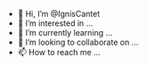 - 👋 Hi, I’m @IgnisCantet
- 👀 I’m interested in ...
- 🌱 I’m currently learning ...
- 💞️ I’m looking to collaborate on ...
- 📫 How to reach me ...

<!---
IgnisCantet/IgnisCantet is a ✨ special ✨ repository because its `ForMe.md` (this file) appears on your GitHub profile.
You can click the Preview link to take a look at your changes.
--->
